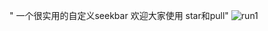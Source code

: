 " 一个很实用的自定义seekbar 欢迎大家使用 star和pull" 
![run1](https://github.com/525642022/CustomSeekBar/master/MyApplication/Screenshot/run1.jpg)  
